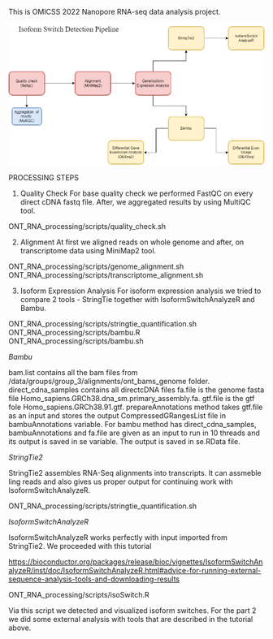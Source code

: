 This is OMICSS 2022 Nanopore RNA-seq data analysis project.

![pipeline](Pipeline.png)

PROCESSING STEPS

1. Quality Check
For base quality check we performed FastQC on every direct cDNA fastq file. After, we aggregated results by using MultiQC tool. 

ONT_RNA_processing/scripts/quality_check.sh

2. Alignment
At first we aligned reads on whole genome and after, on transcriptome data using MiniMap2 tool.

ONT_RNA_processing/scripts/genome_alignment.sh
ONT_RNA_processing/scripts/transcriptome_alignment.sh

3. Isoform Expression Analysis
For isoform expression analysis we tried to compare 2 tools - StringTie together with IsoformSwitchAnalyzeR and Bambu.

ONT_RNA_processing/scripts/stringtie_quantification.sh
ONT_RNA_processing/scripts/bambu.R
ONT_RNA_processing/scripts/bambu.sh

_Bambu_

bam.list contains all the bam files from /data/groups/group_3/alignments/ont_bams_genome folder.
direct_cdna_samples contains all directcDNA files
fa.file is the genome fasta file Homo_sapiens.GRCh38.dna_sm.primary_assembly.fa.
gtf.file is the gtf fole Homo_sapiens.GRCh38.91.gtf. 
prepareAnnotations method takes gtf.file as an input and stores the output CompressedGRangesList file in bambuAnnotations variable. 
For bambu method has direct_cdna_samples, bambuAnnotations and fa.file are given as an input to run in 10 threads and its output is saved in se variable.
The output is saved in se.RData file. 

_StringTie2_

StringTie2 assembles RNA-Seq alignments into transcripts. It can assmeble ling reads and also gives us proper output for continuing work with IsoformSwitchAnalyzeR. 

ONT_RNA_processing/scripts/stringtie_quantification.sh 

_IsoformSwitchAnalyzeR_

IsoformSwitchAnalyzeR works perfectly with input imported from StringTie2. We proceeded with this tutorial

https://bioconductor.org/packages/release/bioc/vignettes/IsoformSwitchAnalyzeR/inst/doc/IsoformSwitchAnalyzeR.html#advice-for-running-external-sequence-analysis-tools-and-downloading-results

ONT_RNA_processing/scripts/isoSwitch.R 

Via this script we detected and visualized isoform switches. For the part 2 we did some external analysis with tools that are described in the tutorial above. 


